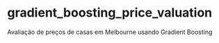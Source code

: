 # gradient_boosting_price_valuation
Avaliação de preços de casas em Melbourne usando Gradient Boosting 
